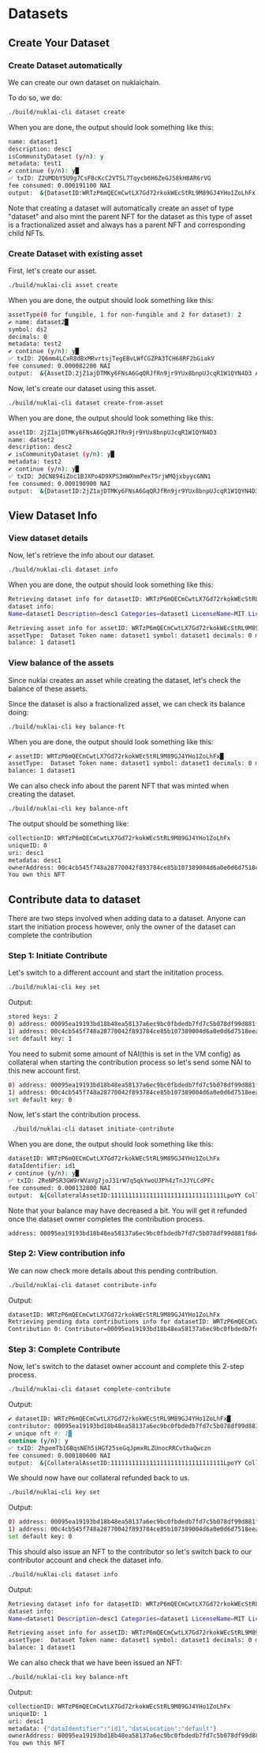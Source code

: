 # Datasets

## Create Your Dataset

### Create Dataset automatically

We can create our own dataset on nuklaichain.

To do so, we do:

```bash
./build/nuklai-cli dataset create
```

When you are done, the output should look something like this:

```bash
name: dataset1
description: desc1
isCommunityDataset (y/n): y
metadata: test1
✔ continue (y/n): y█
✅ txID: Z2UMDbY5U9g7CsFBcKcC2VTSL7Tqycb6H6ZeGJ58kH8AR6rVG
fee consumed: 0.000191100 NAI
output:  &{DatasetID:WRTzP6mQECmCwtLX7Gd72rkokWEcStRL9M89GJ4YHo1ZoLhFx DatasetParentNftID:2YkmGsJSiysEEa7PyXGZTknB3UQrygtginpDWs5MSeqWgt7iKt}
```

Note that creating a dataset will automatically create an asset of type "dataset" and also mint the parent NFT for the dataset as this type of asset is a fractionalized asset and always has a parent NFT and corresponding child NFTs.

### Create Dataset with existing asset

First, let's create our asset.

```bash
./build/nuklai-cli asset create
```

When you are done, the output should look something like this:

```bash
assetType(0 for fungible, 1 for non-fungible and 2 for dataset): 2
✔ name: dataset2█
symbol: ds2
decimals: 0
metadata: test2
✔ continue (y/n): y█
✅ txID: 2Q6mm4LCxR8dBxMRvrtsjTegEBvLWfCGZPA3TCH68RF2bGiakV
fee consumed: 0.000082200 NAI
output:  &{AssetID:2jZ1ajDTMKy6FNsA6GqQRJfRn9jr9YUx8bnpUJcqR1W1QYN4D3 AssetBalance:1 DatasetParentNftID:2Rdto817HWG4ii38WJvVWj67WqrUCQZkmyXyxMiiFiFvVxem7P}
```

Now, let's create our dataset using this asset.

```bash
./build/nuklai-cli dataset create-from-asset
```

When you are done, the output should look something like this:

```bash
assetID: 2jZ1ajDTMKy6FNsA6GqQRJfRn9jr9YUx8bnpUJcqR1W1QYN4D3
name: datset2
description: desc2
✔ isCommunityDataset (y/n): y█
metadata: test2
✔ continue (y/n): y█
✅ txID: 3dCN894iZoc1BJXPo4D9XPS3mWXmmPexT5rjWMQjxbyycGNN1
fee consumed: 0.000190900 NAI
output:  &{DatasetID:2jZ1ajDTMKy6FNsA6GqQRJfRn9jr9YUx8bnpUJcqR1W1QYN4D3 DatasetParentNftID:2Rdto817HWG4ii38WJvVWj67WqrUCQZkmyXyxMiiFiFvVxem7P}
```

## View Dataset Info

### View dataset details

Now, let's retrieve the info about our dataset.

```bash
./build/nuklai-cli dataset info
```

When you are done, the output should look something like this:

```bash
Retrieving dataset info for datasetID: WRTzP6mQECmCwtLX7Gd72rkokWEcStRL9M89GJ4YHo1ZoLhFx█
dataset info:
Name=dataset1 Description=desc1 Categories=dataset1 LicenseName=MIT LicenseSymbol=MIT LicenseURL=https://opensource.org/licenses/MIT Metadata=test1 IsCommunityDataset=true SaleID=11111111111111111111111111111111LpoYY BaseAsset=11111111111111111111111111111111LpoYY BasePrice=0 RevenueModelDataShare=100 RevenueModelMetadataShare=0 RevenueModelDataOwnerCut=10 RevenueModelMetadataOwnerCut=0 Owner=00c4cb545f748a28770042f893784ce85b107389004d6a0e0d6d7518eeae1292d9

Retrieving asset info for assetID: WRTzP6mQECmCwtLX7Gd72rkokWEcStRL9M89GJ4YHo1ZoLhFx
assetType:  Dataset Token name: dataset1 symbol: dataset1 decimals: 0 metadata: desc1 uri: desc1 totalSupply: 1 maxSupply: 0 owner: 00c4cb545f748a28770042f893784ce85b107389004d6a0e0d6d7518eeae1292d9 mintAdmin: 00c4cb545f748a28770042f893784ce85b107389004d6a0e0d6d7518eeae1292d9 pauseUnpauseAdmin: 00c4cb545f748a28770042f893784ce85b107389004d6a0e0d6d7518eeae1292d9 freezeUnfreezeAdmin: 00c4cb545f748a28770042f893784ce85b107389004d6a0e0d6d7518eeae1292d9 enableDisableKYCAccountAdmin: 00c4cb545f748a28770042f893784ce85b107389004d6a0e0d6d7518eeae1292d9
balance: 1 dataset1
```

### View balance of the assets

Since nuklai creates an asset while creating the dataset, let's check the balance of these assets.

Since the dataset is also a fractionalized asset, we can check its balance doing:

```bash
./build/nuklai-cli key balance-ft
```

When you are done, the output should look something like this:

```bash
✔ assetID: WRTzP6mQECmCwtLX7Gd72rkokWEcStRL9M89GJ4YHo1ZoLhFx█
assetType:  Dataset Token name: dataset1 symbol: dataset1 decimals: 0 metadata: desc1 uri: desc1 totalSupply: 1 maxSupply: 0 owner: 00c4cb545f748a28770042f893784ce85b107389004d6a0e0d6d7518eeae1292d9 mintAdmin: 00c4cb545f748a28770042f893784ce85b107389004d6a0e0d6d7518eeae1292d9 pauseUnpauseAdmin: 00c4cb545f748a28770042f893784ce85b107389004d6a0e0d6d7518eeae1292d9 freezeUnfreezeAdmin: 00c4cb545f748a28770042f893784ce85b107389004d6a0e0d6d7518eeae1292d9 enableDisableKYCAccountAdmin: 00c4cb545f748a28770042f893784ce85b107389004d6a0e0d6d7518eeae1292d9
balance: 1 dataset1
```

We can also check info about the parent NFT that was minted when creating the dataset.

```bash
./build/nuklai-cli key balance-nft
```

The output should be something like:

```bash
collectionID: WRTzP6mQECmCwtLX7Gd72rkokWEcStRL9M89GJ4YHo1ZoLhFx
uniqueID: 0
uri: desc1
metadata: desc1
ownerAddress: 00c4cb545f748a28770042f893784ce85b107389004d6a0e0d6d7518eeae1292d9
You own this NFT
```

## Contribute data to dataset

There are two steps involved when adding data to a dataset. Anyone can start the initiation process however, only the owner of the dataset can complete the contribution

### Step 1: Initiate Contribute

Let's switch to a different account and start the inititation process.

```bash
./build/nuklai-cli key set
```

Output:

```bash
stored keys: 2
0) address: 00095ea19193bd18b48ea58137a6ec9bc0fbdedb7fd7c5b078df99d881f8d407c4 balance: 0 NAI
1) address: 00c4cb545f748a28770042f893784ce85b107389004d6a0e0d6d7518eeae1292d9 balance: 852999999.999503732 NAI
set default key: 1
```

You need to submit some amount of NAI(this is set in the VM config) as collateral when starting the contribution process so let's send some NAI to this new account first.

```bash
0) address: 00095ea19193bd18b48ea58137a6ec9bc0fbdedb7fd7c5b078df99d881f8d407c4 balance: 50.000000000 NAI
1) address: 00c4cb545f748a28770042f893784ce85b107389004d6a0e0d6d7518eeae1292d9 balance: 852999949.999776721 NAI
set default key: 0
```

Now, let's start the contribution process.

```bash
 ./build/nuklai-cli dataset initiate-contribute
```

When you are done, the output should look something like this:

```bash
datasetID: WRTzP6mQECmCwtLX7Gd72rkokWEcStRL9M89GJ4YHo1ZoLhFx
dataIdentifier: id1
✔ continue (y/n): y█
✅ txID: 2ReNPSR3GW9rWVaVg7joJ31rW7q5qkYwoUJPh4zTnJJYLCdPFc
fee consumed: 0.000132800 NAI
output:  &{CollateralAssetID:11111111111111111111111111111111LpoYY CollateralAmountTaken:1000000000}
```

Note that your balance may have decreased a bit. You will get it refunded once the dataset owner completes the contribution process.

```bash
address: 00095ea19193bd18b48ea58137a6ec9bc0fbdedb7fd7c5b078df99d881f8d407c4 balance: 48.999867200 NAI
```

### Step 2: View contribution info

We can now check more details about this pending contribution.

```bash
./build/nuklai-cli dataset contribute-info
```

Output:

```bash
datasetID: WRTzP6mQECmCwtLX7Gd72rkokWEcStRL9M89GJ4YHo1ZoLhFx
Retrieving pending data contributions info for datasetID: WRTzP6mQECmCwtLX7Gd72rkokWEcStRL9M89GJ4YHo1ZoLhFx
Contribution 0: Contributor=00095ea19193bd18b48ea58137a6ec9bc0fbdedb7fd7c5b078df99d881f8d407c4 DataLocation=default DataIdentifier=id1
```

### Step 3: Complete Contribute

Now, let's switch to the dataset owner account and complete this 2-step process.

```bash
./build/nuklai-cli dataset complete-contribute
```

Output:

```bash
✔ datasetID: WRTzP6mQECmCwtLX7Gd72rkokWEcStRL9M89GJ4YHo1ZoLhFx█
contributor: 00095ea19193bd18b48ea58137a6ec9bc0fbdedb7fd7c5b078df99d881f8d407c4
✔ unique nft #: 1█
continue (y/n): y
✅ txID: 2hpemTb16BqsNEh5iHGf25seGqJpmxRLZUnocRRCvthaQwczn
fee consumed: 0.000180600 NAI
output:  &{CollateralAssetID:11111111111111111111111111111111LpoYY CollateralAmountRefunded:1000000000 DatasetID:WRTzP6mQECmCwtLX7Gd72rkokWEcStRL9M89GJ4YHo1ZoLhFx DatasetChildNftID:2qdrhZS8WYiHtwZ8jw5kYS3YmL7PUmVv7kz3hYdHamupSQmoPv To:00095ea19193bd18b48ea58137a6ec9bc0fbdedb7fd7c5b078df99d881f8d407c4 DataLocation:[100 101 102 97 117 108 116] DataIdentifier:[105 100 49]}
```

We should now have our collateral refunded back to us.

```bash
./build/nuklai-cli key set
```

Output:

```bash
0) address: 00095ea19193bd18b48ea58137a6ec9bc0fbdedb7fd7c5b078df99d881f8d407c4 balance: 49.999867200 NAI
1) address: 00c4cb545f748a28770042f893784ce85b107389004d6a0e0d6d7518eeae1292d9 balance: 852999949.999596119 NAI
set default key: 0
```

This should also issue an NFT to the contributor so let's switch back to our contributor account and check the dataset info.

```bash
./build/nuklai-cli dataset info
```

Output:

```bash
Retrieving dataset info for datasetID: WRTzP6mQECmCwtLX7Gd72rkokWEcStRL9M89GJ4YHo1ZoLhFx
dataset info:
Name=dataset1 Description=desc1 Categories=dataset1 LicenseName=MIT LicenseSymbol=MIT LicenseURL=https://opensource.org/licenses/MIT Metadata=test1 IsCommunityDataset=true SaleID=11111111111111111111111111111111LpoYY BaseAsset=11111111111111111111111111111111LpoYY BasePrice=0 RevenueModelDataShare=100 RevenueModelMetadataShare=0 RevenueModelDataOwnerCut=10 RevenueModelMetadataOwnerCut=0 Owner=00c4cb545f748a28770042f893784ce85b107389004d6a0e0d6d7518eeae1292d9

Retrieving asset info for assetID: WRTzP6mQECmCwtLX7Gd72rkokWEcStRL9M89GJ4YHo1ZoLhFx
assetType:  Dataset Token name: dataset1 symbol: dataset1 decimals: 0 metadata: desc1 uri: desc1 totalSupply: 2 maxSupply: 0 owner: 00c4cb545f748a28770042f893784ce85b107389004d6a0e0d6d7518eeae1292d9 mintAdmin: 00c4cb545f748a28770042f893784ce85b107389004d6a0e0d6d7518eeae1292d9 pauseUnpauseAdmin: 00c4cb545f748a28770042f893784ce85b107389004d6a0e0d6d7518eeae1292d9 freezeUnfreezeAdmin: 00c4cb545f748a28770042f893784ce85b107389004d6a0e0d6d7518eeae1292d9 enableDisableKYCAccountAdmin: 00c4cb545f748a28770042f893784ce85b107389004d6a0e0d6d7518eeae1292d9
balance: 1 dataset1
```

We can also check that we have been issued an NFT:

```bash
./build/nuklai-cli key balance-nft
```

Output:

```bash
collectionID: WRTzP6mQECmCwtLX7Gd72rkokWEcStRL9M89GJ4YHo1ZoLhFx
uniqueID: 1
uri: desc1
metadata: {"dataIdentifier":"id1","dataLocation":"default"}
ownerAddress: 00095ea19193bd18b48ea58137a6ec9bc0fbdedb7fd7c5b078df99d881f8d407c4
You own this NFT
```
